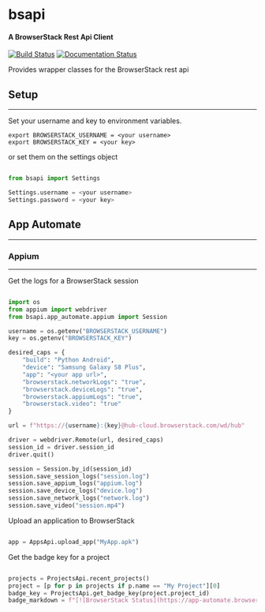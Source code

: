 # bsapi
#### A BrowserStack Rest Api Client

[![Build Status](https://app.travis-ci.com/fictitiouswizard/bsapi.svg?branch=master)](https://app.travis-ci.com/fictitiouswizard/bsapi)
[![Documentation Status](https://readthedocs.org/projects/bsapi/badge/?version=latest)](https://bsapi.readthedocs.io/en/latest/?badge=latest)


Provides wrapper classes for the BrowserStack rest api

## Setup

---

Set your username and key to environment variables.

```
export BROWSERSTACK_USERNAME = <your username>
export BROWSERSTACK_KEY = <your key>
```

or set them on the settings object

```python

from bsapi import Settings

Settings.username = <your username>
Settings.password = <your key>

```


## App Automate
___
### Appium
___

Get the logs for a BrowserStack session

```python

import os
from appium import webdriver
from bsapi.app_automate.appium import Session

username = os.getenv("BROWSERSTACK_USERNAME")
key = os.getenv("BROWSERSTACK_KEY")

desired_caps = {
    "build": "Python Android",
    "device": "Samsung Galaxy S8 Plus",
    "app": "<your app url>",
    "browserstack.networkLogs": "true",
    "browserstack.deviceLogs": "true",
    "browserstack.appiumLogs": "true",
    "browserstack.video": "true"
}

url = f"https://{username}:{key}@hub-cloud.browserstack.com/wd/hub"

driver = webdriver.Remote(url, desired_caps)
session_id = driver.session_id
driver.quit()

session = Session.by_id(session_id)
session.save_session_logs("session.log")
session.save_appium_logs("appium.log")
session.save_device_logs("device.log")
session.save_network_logs("network.log")
session.save_video("session.mp4")

```

Upload an application to BrowserStack

```python

app = AppsApi.upload_app("MyApp.apk")

```

Get the badge key for a project

```python

projects = ProjectsApi.recent_projects()
project = [p for p in projects if p.name == "My Project"][0]
badge_key = ProjectsApi.get_badge_key(project.project_id)
badge_markdown = f"[![BrowserStack Status](https://app-automate.browserstack.com/badge.svg?badge_key={badge_key})](https://app-automate.browserstack.com/public-build/{badge_key}?redirect=true)"

```